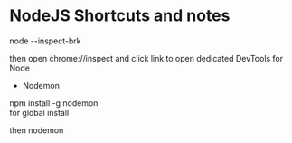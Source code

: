  # NodeJS Shortcuts and notes
 
 node --inspect-brk <filename> </br>
 
 then open chrome://inspect and click link to open dedicated DevTools for Node </br>

  * Nodemon

 npm install -g nodemon </br>
 for global install </br>

 then nodemon <filename> </br>







